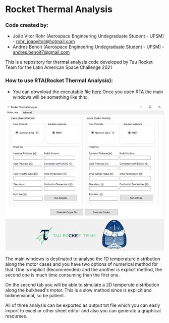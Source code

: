 # Rocket Thermal Analysis
### Code created by:
* João Vitor Rohr (Aerospace Engineering Undegraduate Student - UFSM) - rohr_joaovitor@hotmail.com
* Andres Benoit (Aerospace Engineering Undegraduate Student - UFSM) - andres.benoit7@gmail.com

This is a repository for thermal analysis code developed by Tau Rocket Team for the Latin American Space Challenge 2021

### How to use RTA(Rocket Thermal Analysis):
* You can download the executable file [here](https://drive.google.com/file/d/1qHwhARq-330akTIG7l6z-7JiFtZTnFGc/view?usp=sharing)
Once you open RTA the main windows will be something like this:

![alt text](https://github.com/Andres2704/rocketthermalanalysis/blob/master/images/Capturar.PNG)

The main windows is destinated to analyse the 1D temperature distribution along the motor cases and you have two options of numerical method for that. One is implicit (Recommended) and the another is explicit method, the second one is much time consuming than the first one. 

On the second tab you will be able to simulate a 2D temperute distribution along the bulkhead's motor. This is a slow method since is explicit and bidimensional, so be patient.

All of three analysis can be exported as output txt file which you can easly import to excel or other sheet editor and also you can generate a graphical resourses.
